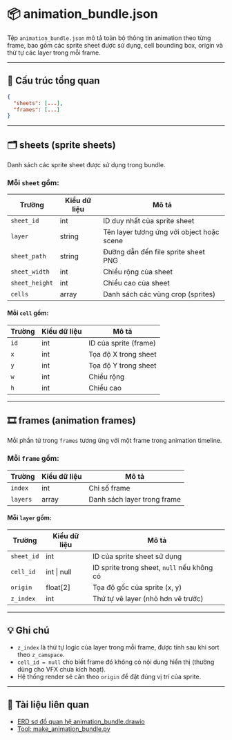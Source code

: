 # 📦 animation_bundle.json

Tệp `animation_bundle.json` mô tả toàn bộ thông tin animation theo từng frame, bao gồm các sprite sheet được sử dụng, cell bounding box, origin và thứ tự các layer trong mỗi frame.

---

## 🧩 Cấu trúc tổng quan

```json
{
  "sheets": [...],
  "frames": [...]
}
```

---

## 🗂️ sheets (sprite sheets)

Danh sách các sprite sheet được sử dụng trong bundle.

### Mỗi `sheet` gồm:

| Trường         | Kiểu dữ liệu | Mô tả                                 |
|----------------|--------------|----------------------------------------|
| `sheet_id`     | int          | ID duy nhất của sprite sheet          |
| `layer`        | string       | Tên layer tương ứng với object hoặc scene |
| `sheet_path`   | string       | Đường dẫn đến file sprite sheet PNG   |
| `sheet_width`  | int          | Chiều rộng của sheet                  |
| `sheet_height` | int          | Chiều cao của sheet                   |
| `cells`        | array        | Danh sách các vùng crop (sprites)     |

#### Mỗi `cell` gồm:

| Trường | Kiểu dữ liệu | Mô tả                         |
|--------|--------------|-------------------------------|
| `id`   | int          | ID của sprite (frame)         |
| `x`    | int          | Tọa độ X trong sheet          |
| `y`    | int          | Tọa độ Y trong sheet          |
| `w`    | int          | Chiều rộng                    |
| `h`    | int          | Chiều cao                     |

---

## 🎞️ frames (animation frames)

Mỗi phần tử trong `frames` tương ứng với một frame trong animation timeline.

### Mỗi `frame` gồm:

| Trường     | Kiểu dữ liệu | Mô tả                         |
|------------|--------------|-------------------------------|
| `index`    | int          | Chỉ số frame                  |
| `layers`   | array        | Danh sách layer trong frame   |

#### Mỗi `layer` gồm:

| Trường        | Kiểu dữ liệu     | Mô tả                                     |
|---------------|------------------|-------------------------------------------|
| `sheet_id`    | int              | ID của sprite sheet sử dụng               |
| `cell_id`     | int \| null      | ID sprite trong sheet, `null` nếu không có |
| `origin`      | float[2]         | Tọa độ gốc của sprite (x, y)              |
| `z_index`     | int              | Thứ tự vẽ layer (nhỏ hơn vẽ trước)       |

---

## 💡 Ghi chú
- `z_index` là thứ tự logic của layer trong mỗi frame, được tính sau khi sort theo `z_camspace`.
- `cell_id = null` cho biết frame đó không có nội dung hiển thị (thường dùng cho VFX chưa kích hoạt).
- Hệ thống render sẽ căn theo `origin` để đặt đúng vị trí của sprite.

---

## 📎 Tài liệu liên quan

- [ERD sơ đồ quan hệ animation_bundle.drawio](../data_structure/animation_bundle.erd.drawio.xml)
- [Tool: make_animation_bundle.py](../tools/make_animation_bundle.md)
